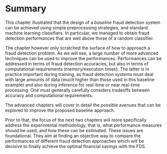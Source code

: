 # Summary



This chapter illustrated that the design of a *baseline* fraud detection system can be achieved using simple preprocessing strategies, and standard machine learning classifiers. In particular, we managed to obtain fraud detection performances that are well above those of a random classifier. 

The chapter however only scratched the surface of how to approach a fraud detection problem. As we will see, a large number of more advanced techniques can be used to improve the performances. Performances can be addressed in terms of fraud detection accuracies, but also in terms of computational requirements (memory/execution times). The latter is in practice important during training, as fraud detection systems must deal with large amounts of data (much higher than those used in this baseline example) and also during inference for real-time or near real-time processing. One must generally carefully considers tradeoffs between accuracy and computational requirements. 

The advanced chapters will cover in detail the possible avenues that can be explored to improve the proposed baseline approach. 

Prior to that, the focus of the next two chapters will more specifically address the experimental methodology, that is, what performance measures should be used, and how these can be estimated. These issues are foundational. They aim at finding an objective way to compare the performances of different fraud detection approaches which will be decisive to finally achieve the optimal financial savings with the FDS. 









